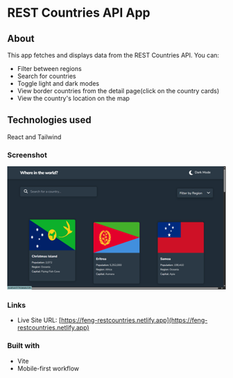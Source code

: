 # REST Countries API App

## About

This app fetches and displays data from the REST Countries API. You can:
- Filter between regions
- Search for countries
- Toggle light and dark modes
- View border countries from the detail page(click on the country cards)
- View the country's location on the map

## Technologies used

React and Tailwind

### Screenshot

![Screenshot.png](Screenshot.png)

### Links

- Live Site URL: [https://feng-restcountries.netlify.app](https://feng-restcountries.netlify.app)

### Built with
 
- Vite
- Mobile-first workflow
